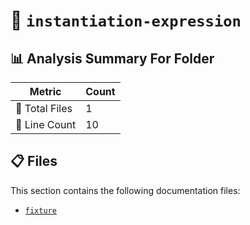 # 📁 `instantiation-expression`

## 📊 Analysis Summary For Folder

| Metric | Count |
|--------|-------|
| 📁 Total Files | 1 |
| 🔢 Line Count | 10 |


## 📋 Files

This section contains the following documentation files:

- [`fixture`](./fixture.md)